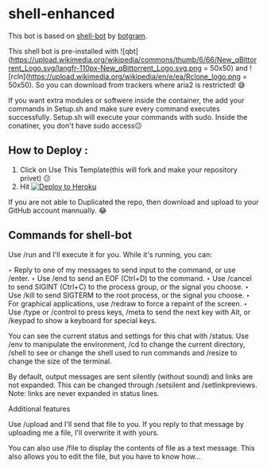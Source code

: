# shell-enhanced

This bot is based on [shell-bot](https://github.com/botgram/shell-bot) by [botgram](https://github.com/botgram/).

This shell bot is pre-installed with ![qbt](https://upload.wikimedia.org/wikipedia/commons/thumb/6/66/New_qBittorrent_Logo.svg/langfr-110px-New_qBittorrent_Logo.svg.png  = 50x50) and ![rcln](https://upload.wikimedia.org/wikipedia/en/e/ea/Rclone_logo.png  = 50x50). So you can download from trackers where aria2 is restricted! 😅

If you want extra modules or softwere inside the container, the add your commands in Setup.sh and make sure every command executes successfully. Setup.sh will execute your commands with sudo. Inside the conatiner, you don't have sudo access😐


## How to Deploy :
1. Click on Use This Template(this will fork and make your repository privet) 😕
2. Hit [![Deploy to Heroku](https://www.herokucdn.com/deploy/button.png)](https://heroku.com/deploy?template=https://github.com/rafsanbasunia/shell-enhanced.git)

If you are not able to Duplicated the repo, then download and upload to your GitHub account mannually. 😂

## Commands for shell-bot

Use /run <command> and I'll execute it for you. While it's running, you can:

‣ Reply to one of my messages to send input to the command, or use /enter.
‣ Use /end to send an EOF (Ctrl+D) to the command.
‣ Use /cancel to send SIGINT (Ctrl+C) to the process group, or the signal you choose.
‣ Use /kill to send SIGTERM to the root process, or the signal you choose.
‣ For graphical applications, use /redraw to force a repaint of the screen.
‣ Use /type or /control to press keys, /meta to send the next key with Alt, or /keypad to show a keyboard for special keys.

You can see the current status and settings for this chat with /status. Use /env to manipulate the environment, /cd to change the current directory, /shell to see or change the shell used to run commands and /resize to change the size of the terminal.

By default, output messages are sent silently (without sound) and links are not expanded. This can be changed through /setsilent and /setlinkpreviews. Note: links are never expanded in status lines.

Additional features

Use /upload <file> and I'll send that file to you. If you reply to that message by uploading me a file, I'll overwrite it with yours.

You can also use /file <file> to display the contents of file as a text message. This also allows you to edit the file, but you have to know how...
